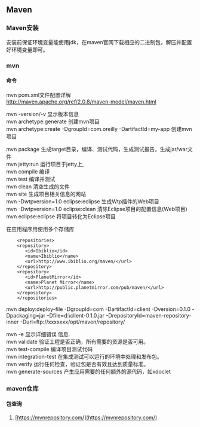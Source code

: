 ## Maven
### Maven安装  
安装前保证环境变量能使用jdk，在maven官网下载相应的二进制包，解压并配置好环境变量即可。  


### mvn  
#### 命令  
mvn pom.xml文件配置详解   
http://maven.apache.org/ref/2.0.8/maven-model/maven.html   

mvn -version/-v 显示版本信息   
mvn archetype:generate   创建mvn项目   
mvn archetype:create -DgroupId=com.oreilly -DartifactId=my-app   创建mvn项目   

mvn package    生成target目录，编译、测试代码，生成测试报告，生成jar/war文件   
mvn jetty:run    运行项目于jetty上,   
mvn compile      编译   
mvn test      编译并测试   
mvn clean      清空生成的文件   
mvn site      生成项目相关信息的网站   
mvn -Dwtpversion=1.0 eclipse:eclipse   生成Wtp插件的Web项目   
mvn -Dwtpversion=1.0 eclipse:clean   清除Eclipse项目的配置信息(Web项目)   
mvn eclipse:eclipse     将项目转化为Eclipse项目  

在应用程序用使用多个存储库  
```
    <repositories>    
    <repository>      
       <id>Ibiblio</id>      
       <name>Ibiblio</name>      
       <url>http://www.ibiblio.org/maven/</url>    
    </repository>    
    <repository>      
       <id>PlanetMirror</id>      
       <name>Planet Mirror</name>      
       <url>http://public.planetmirror.com/pub/maven/</url>    
    </repository> 
    </repositories> 
```   

mvn deploy:deploy-file -DgroupId=com -DartifactId=client -Dversion=0.1.0 -Dpackaging=jar -Dfile=d:\client-0.1.0.jar -DrepositoryId=maven-repository-inner -Durl=ftp://xxxxxxx/opt/maven/repository/ 

mvn -e    显示详细错误 信息.   
mvn validate   验证工程是否正确，所有需要的资源是否可用。   
mvn test-compile 编译项目测试代码  
mvn integration-test 在集成测试可以运行的环境中处理和发布包。   
mvn verify   运行任何检查，验证包是否有效且达到质量标准。   
mvn generate-sources 产生应用需要的任何额外的源代码，如xdoclet  

### maven仓库  
#### 包查询  
1. [https://mvnrepository.com/](https://mvnrepository.com/)  